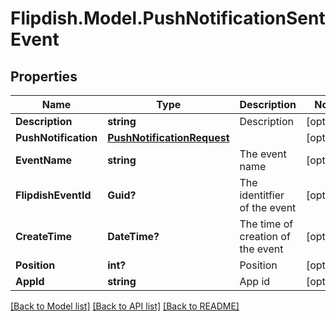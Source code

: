 # Flipdish.Model.PushNotificationSentEvent
## Properties

Name | Type | Description | Notes
------------ | ------------- | ------------- | -------------
**Description** | **string** | Description | [optional] 
**PushNotification** | [**PushNotificationRequest**](PushNotificationRequest.md) |  | [optional] 
**EventName** | **string** | The event name | [optional] 
**FlipdishEventId** | **Guid?** | The identitfier of the event | [optional] 
**CreateTime** | **DateTime?** | The time of creation of the event | [optional] 
**Position** | **int?** | Position | [optional] 
**AppId** | **string** | App id | [optional] 

[[Back to Model list]](../README.md#documentation-for-models) [[Back to API list]](../README.md#documentation-for-api-endpoints) [[Back to README]](../README.md)

